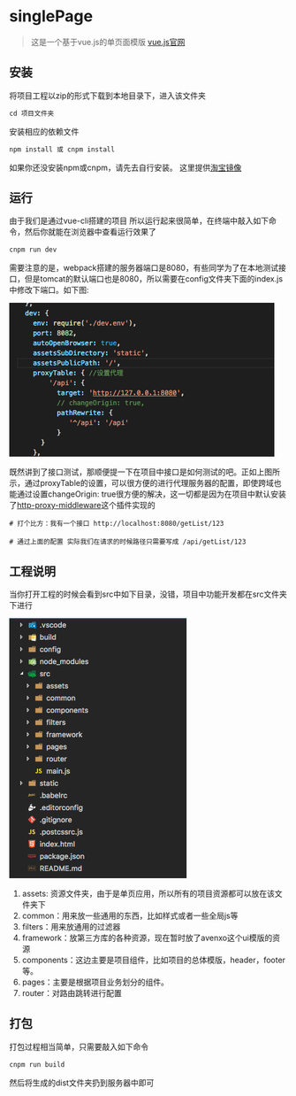 # singlePage
> 这是一个基于vue.js的单页面模版 [vue.js官网](https://cn.vuejs.org)

## 安装
将项目工程以zip的形式下载到本地目录下，进入该文件夹

``` c
cd 项目文件夹
```
安装相应的依赖文件

``` c
npm install 或 cnpm install
```
如果你还没安装npm或cnpm，请先去自行安装。 这里提供[淘宝镜像](http://npm.taobao.org/)

## 运行
由于我们是通过vue-cli搭建的项目 所以运行起来很简单，在终端中敲入如下命令，然后你就能在浏览器中查看运行效果了
``` c
cnpm run dev
```
需要注意的是，webpack搭建的服务器端口是8080，有些同学为了在本地测试接口，但是tomcat的默认端口也是8080，所以需要在config文件夹下面的index.js中修改下端口。如下图:

![image](./images-folde/serverConfig.jpg)

既然讲到了接口测试，那顺便提一下在项目中接口是如何测试的吧。正如上图所示，通过proxyTable的设置，可以很方便的进行代理服务器的配置，即使跨域也能通过设置changeOrigin: true很方便的解决，这一切都是因为在项目中默认安装了[http-proxy-middleware](https://github.com/chimurai/http-proxy-middleware)这个插件实现的

```
# 打个比方：我有一个接口 http://localhost:8080/getList/123

# 通过上面的配置 实际我们在请求的时候路径只需要写成 /api/getList/123

```

## 工程说明
当你打开工程的时候会看到src中如下目录，没错，项目中功能开发都在src文件夹下进行

![image](./images-folde/catalogue.jpg)

1. assets: 资源文件夹，由于是单页应用，所以所有的项目资源都可以放在该文件夹下
2. common：用来放一些通用的东西，比如样式或者一些全局js等
3. filters：用来放通用的过滤器
4. framework：放第三方库的各种资源，现在暂时放了avenxo这个ui模版的资源
5. components：这边主要是项目组件，比如项目的总体模版，header，footer等。
6. pages：主要是根据项目业务划分的组件。
7. router：对路由跳转进行配置

## 打包
打包过程相当简单，只需要敲入如下命令
``` c
cnpm run build
```
然后将生成的dist文件夹扔到服务器中即可
